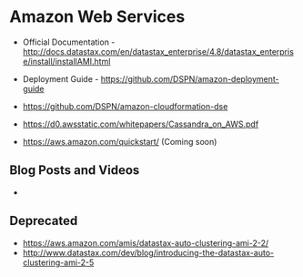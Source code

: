 # Amazon Web Services

* Official Documentation - http://docs.datastax.com/en/datastax_enterprise/4.8/datastax_enterprise/install/installAMI.html
* Deployment Guide - https://github.com/DSPN/amazon-deployment-guide

* https://github.com/DSPN/amazon-cloudformation-dse
* https://d0.awsstatic.com/whitepapers/Cassandra_on_AWS.pdf
* https://aws.amazon.com/quickstart/ (Coming soon)

## Blog Posts and Videos
* 

## Deprecated
* https://aws.amazon.com/amis/datastax-auto-clustering-ami-2-2/
* http://www.datastax.com/dev/blog/introducing-the-datastax-auto-clustering-ami-2-5
